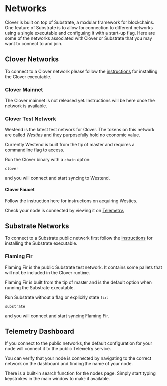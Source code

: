 # Networks

Clover is built on top of Substrate, a modular framework for blockchains. One feature of Substrate is to allow for connection to different networks using a single executable and configuring it with a start-up flag. Here are some of the networks associated with Clover or Substrate that you may want to connect to and join.

## Clover Networks

To connect to a Clover network please follow the [instructions](https://app.gitbook.com/@clover-network/s/portal/maintain/nodes-and-dapps/set-up-a-full-node/@drafts) for installing the Clover executable.

### Clover Mainnet

The Clover mainnet is not released yet. Instructions will be here once the network is available.

### Clover Test Network

Westend is the latest test network for Clover. The tokens on this network are called _Westies_ and they purposefully hold no economic value.

Currently Westend is built from the tip of master and requires a commandline flag to access.

Run the Clover binary with a `chain` option:

```text
clover
```

and you will connect and start syncing to Westend.

#### Clover Faucet

Follow the instruction here for instructions on acquiring Westies.

Check your node is connected by viewing it on [Telemetry.](https://apps.clover.finance/#/explorer)

## Substrate Networks

To connect to a Substrate public network first follow the [instructions](https://substrate.dev/docs/en/knowledgebase/getting-started) for installing the Substrate executable.

### Flaming Fir

Flaming Fir is the public Substrate test network. It contains some pallets that will not be included in the Clover runtime.

Flaming Fir is built from the tip of master and is the default option when running the Substrate executable.

Run Substrate without a flag or explicitly state `fir`:

```text
substrate 
```

and you will connect and start syncing Flaming Fir.

## Telemetry Dashboard

If you connect to the public networks, the default configuration for your node will connect it to the public Telemetry service.

You can verify that your node is connected by navigating to the correct network on the dashboard and finding the name of your node.

There is a built-in search function for the nodes page. Simply start typing keystrokes in the main window to make it available.

